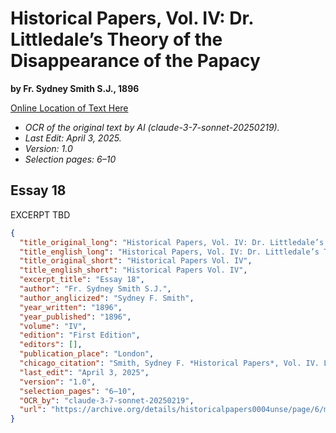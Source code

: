# Historical Papers, Vol. IV: Dr. Littledale’s Theory of the Disappearance of the Papacy

**by Fr. Sydney Smith S.J., 1896**

[Online Location of Text Here](https://archive.org/details/historicalpapers0004unse/page/6/mode/2up)

- *OCR of the original text by AI (claude-3-7-sonnet-20250219).*
- *Last Edit: April 3, 2025.*
- *Version: 1.0*
- *Selection pages: 6–10*

## Essay 18

EXCERPT TBD

```json
{
  "title_original_long": "Historical Papers, Vol. IV: Dr. Littledale’s Theory of the Disappearance of the Papacy",
  "title_english_long": "Historical Papers, Vol. IV: Dr. Littledale’s Theory of the Disappearance of the Papacy",
  "title_original_short": "Historical Papers Vol. IV",
  "title_english_short": "Historical Papers Vol. IV",
  "excerpt_title": "Essay 18",
  "author": "Fr. Sydney Smith S.J.",
  "author_anglicized": "Sydney F. Smith",
  "year_written": "1896",
  "year_published": "1896",
  "volume": "IV",
  "edition": "First Edition",
  "editors": [],
  "publication_place": "London",
  "chicago_citation": "Smith, Sydney F. *Historical Papers*, Vol. IV. London: Catholic Truth Society, 1896.",
  "last_edit": "April 3, 2025",
  "version": "1.0",
  "selection_pages": "6–10",
  "OCR_by": "claude-3-7-sonnet-20250219",
  "url": "https://archive.org/details/historicalpapers0004unse/page/6/mode/2up"
}
```
